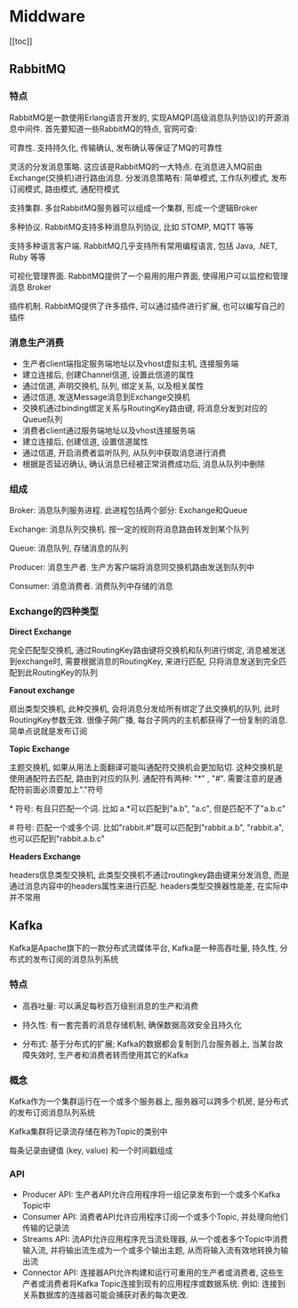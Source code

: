 # Middware

[[toc]]

## RabbitMQ

### 特点

RabbitMQ是一款使用Erlang语言开发的, 实现AMQP(高级消息队列协议)的开源消息中间件. 首先要知道一些RabbitMQ的特点, 官网可查: 

可靠性. 支持持久化, 传输确认, 发布确认等保证了MQ的可靠性

灵活的分发消息策略. 这应该是RabbitMQ的一大特点. 在消息进入MQ前由Exchange(交换机)进行路由消息. 分发消息策略有: 简单模式, 工作队列模式, 发布订阅模式, 路由模式, 通配符模式

支持集群. 多台RabbitMQ服务器可以组成一个集群, 形成一个逻辑Broker

多种协议. RabbitMQ支持多种消息队列协议, 比如 STOMP, MQTT 等等

支持多种语言客户端. RabbitMQ几乎支持所有常用编程语言, 包括 Java, .NET, Ruby 等等

可视化管理界面. RabbitMQ提供了一个易用的用户界面, 使得用户可以监控和管理消息 Broker

插件机制. RabbitMQ提供了许多插件, 可以通过插件进行扩展, 也可以编写自己的插件

### 消息生产消费

- 生产者client端指定服务端地址以及vhost虚拟主机, 连接服务端
- 建立连接后, 创建Channel信道, 设置此信道的属性
- 通过信道, 声明交换机, 队列, 绑定关系, 以及相关属性
- 通过信道, 发送Message消息到Exchange交换机
- 交换机通过binding绑定关系与RoutingKey路由键, 将消息分发到对应的Queue队列
- 消费者client通过服务端地址以及vhost连接服务端
- 建立连接后, 创建信道, 设置信道属性
- 通过信道, 开启消费者监听队列, 从队列中获取消息进行消费
- 根据是否延迟确认, 确认消息已经被正常消费成功后, 消息从队列中删除

### 组成

Broker: 消息队列服务进程. 此进程包括两个部分: Exchange和Queue

Exchange: 消息队列交换机. 按一定的规则将消息路由转发到某个队列

Queue: 消息队列, 存储消息的队列

Producer: 消息生产者. 生产方客户端将消息同交换机路由发送到队列中

Consumer: 消息消费者. 消费队列中存储的消息

### Exchange的四种类型

__Direct Exchange__

完全匹配型交换机, 通过RoutingKey路由键将交换机和队列进行绑定,  消息被发送到exchange时, 需要根据消息的RoutingKey, 来进行匹配, 只将消息发送到完全匹配到此RoutingKey的队列

__Fanout exchange__

扇出类型交换机, 此种交换机, 会将消息分发给所有绑定了此交换机的队列, 此时RoutingKey参数无效. 很像子网广播, 每台子网内的主机都获得了一份复制的消息. 简单点说就是发布订阅

__Topic Exchange__

主题交换机, 如果从用法上面翻译可能叫通配符交换机会更加贴切. 这种交换机是使用通配符去匹配, 路由到对应的队列. 通配符有两种: "*" ,  "#". 需要注意的是通配符前面必须要加上"."符号

\* 符号: 有且只匹配一个词. 比如 a.*可以匹配到"a.b", "a.c", 但是匹配不了"a.b.c"

\# 符号: 匹配一个或多个词. 比如"rabbit.#"既可以匹配到"rabbit.a.b", "rabbit.a", 也可以匹配到"rabbit.a.b.c"

__Headers Exchange__

headers信息类型交换机, 此类型交换机不通过routingkey路由键来分发消息, 而是通过消息内容中的headers属性来进行匹配. headers类型交换器性能差, 在实际中并不常用

## Kafka

Kafka是Apache旗下的一款分布式流媒体平台, Kafka是一种高吞吐量, 持久性, 分布式的发布订阅的消息队列系统

### 特点

- 高吞吐量: 可以满足每秒百万级别消息的生产和消费

- 持久性: 有一套完善的消息存储机制, 确保数据高效安全且持久化

- 分布式: 基于分布式的扩展; Kafka的数据都会复制到几台服务器上, 当某台故障失效时, 生产者和消费者转而使用其它的Kafka

### 概念

Kafka作为一个集群运行在一个或多个服务器上, 服务器可以跨多个机房, 是分布式的发布订阅消息队列系统

Kafka集群将记录流存储在称为Topic的类别中

每条记录由键值 (key, value) 和一个时间戳组成

### API

- Producer API: 生产者API允许应用程序将一组记录发布到一个或多个Kafka Topic中
- Consumer API: 消费者API允许应用程序订阅一个或多个Topic, 并处理向他们传输的记录流
- Streams API: 流API允许应用程序充当流处理器, 从一个或者多个Topic中消费输入流, 并将输出流生成为一个或多个输出主题, 从而将输入流有效地转换为输出流
- Connector API: 连接器API允许构建和运行可重用的生产者或消费者, 这些生产者或消费者将Kafka Topic连接到现有的应用程序或数据系统. 例如: 连接到关系数据库的连接器可能会捕获对表的每次更改. 